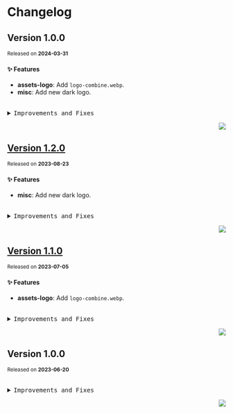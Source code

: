 <a name="readme-top"></a>

# Changelog

## Version 1.0.0

<sup>Released on **2024-03-31**</sup>

#### ✨ Features

- **assets-logo**: Add `logo-combine.webp`.
- **misc**: Add new dark logo.

<br/>

<details>
<summary><kbd>Improvements and Fixes</kbd></summary>

#### What's improved

- **assets-logo**: Add `logo-combine.webp` ([e58a243](https://github.com/zhangyelong/lobe-assets/commit/e58a243))
- **misc**: Add new dark logo ([82552ff](https://github.com/zhangyelong/lobe-assets/commit/82552ff))

</details>

<div align="right">

[![](https://img.shields.io/badge/-BACK_TO_TOP-151515?style=flat-square)](#readme-top)

</div>

## [Version 1.2.0](https://github.com/zhangyelong/lobe-assets/compare/@yelong0201/assets-logo@1.1.0...@yelong0201/assets-logo@1.2.0)

<sup>Released on **2023-08-23**</sup>

#### ✨ Features

- **misc**: Add new dark logo.

<br/>

<details>
<summary><kbd>Improvements and Fixes</kbd></summary>

#### What's improved

- **misc**: Add new dark logo ([82552ff](https://github.com/zhangyelong/lobe-assets/commit/82552ff))

</details>

<div align="right">

[![](https://img.shields.io/badge/-BACK_TO_TOP-151515?style=flat-square)](#readme-top)

</div>

## [Version 1.1.0](https://github.com/zhangyelong/lobe-assets/compare/@yelong0201/assets-logo@1.0.0...@yelong0201/assets-logo@1.1.0)

<sup>Released on **2023-07-05**</sup>

#### ✨ Features

- **assets-logo**: Add `logo-combine.webp`.

<br/>

<details>
<summary><kbd>Improvements and Fixes</kbd></summary>

#### What's improved

- **assets-logo**: Add `logo-combine.webp` ([e58a243](https://github.com/zhangyelong/lobe-assets/commit/e58a243))

</details>

<div align="right">

[![](https://img.shields.io/badge/-BACK_TO_TOP-151515?style=flat-square)](#readme-top)

</div>

## Version 1.0.0

<sup>Released on **2023-06-20**</sup>

<br/>

<details>
<summary><kbd>Improvements and Fixes</kbd></summary>

</details>

<div align="right">

[![](https://img.shields.io/badge/-BACK_TO_TOP-151515?style=flat-square)](#readme-top)

</div>
